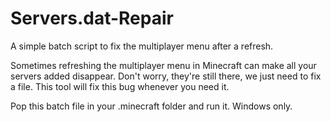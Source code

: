 # Servers.dat-Repair
A simple batch script to fix the multiplayer menu after a refresh.

Sometimes refreshing the multiplayer menu in Minecraft can make all your servers added disappear. Don't worry, they're still there, we just need to fix a file. This tool will fix this bug whenever you need it.

Pop this batch file in your .minecraft folder and run it. Windows only.
